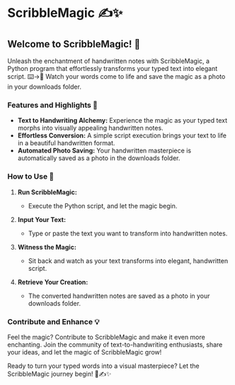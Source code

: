 # ScribbleMagic ✍️✨

## Welcome to ScribbleMagic! 🌟

Unleash the enchantment of handwritten notes with ScribbleMagic, a Python program that effortlessly transforms your typed text into elegant script. ⌨️→📝 Watch your words come to life and save the magic as a photo in your downloads folder.

### Features and Highlights 🚀

- **Text to Handwriting Alchemy:** Experience the magic as your typed text morphs into visually appealing handwritten notes.
- **Effortless Conversion:** A simple script execution brings your text to life in a beautiful handwritten format.
- **Automated Photo Saving:** Your handwritten masterpiece is automatically saved as a photo in the downloads folder.

### How to Use 📜

1. **Run ScribbleMagic:**
   - Execute the Python script, and let the magic begin.

2. **Input Your Text:**
   - Type or paste the text you want to transform into handwritten notes.

3. **Witness the Magic:**
   - Sit back and watch as your text transforms into elegant, handwritten script.

4. **Retrieve Your Creation:**
   - The converted handwritten notes are saved as a photo in your downloads folder.

### Contribute and Enhance 💡

Feel the magic? Contribute to ScribbleMagic and make it even more enchanting. Join the community of text-to-handwriting enthusiasts, share your ideas, and let the magic of ScribbleMagic grow!

Ready to turn your typed words into a visual masterpiece? Let the ScribbleMagic journey begin! 🚀✍️✨

